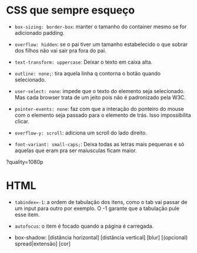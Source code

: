 # CSS que sempre esqueço
- `box-sizing: border-box`: manter o tamanho do container mesmo se for adicionado padding.
- `overflow: hidden`: se o pai tiver um tamanho estabelecido o que sobrar dos filhos não vai sair pra fora do pai.
- `text-transform: uppercase`: Deixar o texto em caixa alta.

- `outline: none;`: tira aquela linha q contorna o botão quando selecionado.

- `user-select: none`: impede que o texto do elemento seja selecionado. Mas cada browser trata de um jeito pois não é padronizado pela W3C.

- `pointer-events: none`: faz com que a interação do ponteiro do mouse com o elemento seja passado para o elemento de trás. Isso impossibilita clicar.

- `overflow-y: scroll`: adiciona um scroll do lado direito.

- `font-variant: small-caps;`: Deixa todas as letras mais pequenas e só aquelas que eram pra ser maiusculas ficam maior.

?quality=1080p

# HTML
- `tabindex=-1`: a ordem de tabulação dos itens, como o tab vai passar de um input para outro por exemplo. O -1 garante que a tabulação pule esse item.
- `autofocus`: o item é focado quando a página é carregada.


- box-shadow: [distância horizontal] [distância vertical] [blur] [(opcional) spread|extensão] [cor]